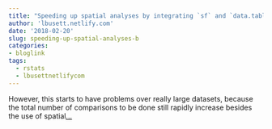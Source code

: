 ```yaml
---
title: "Speeding up spatial analyses by integrating `sf` and `data.table`"
author: 'lbusett.netlify.com'
date: '2018-02-20'
slug: speeding-up-spatial-analyses-b
categories:
- bloglink
tags:
  - rstats
  - lbusettnetlifycom
---
```


However, this starts to have problems over really large datasets, because the total number of comparisons to be done still rapidly increase besides the use of spatial[... <i class="fas fa-external-link-alt"></i>](https://lbusett.netlify.com/post/speeding-up-spatial-analyses-by-integrating-sf-and-data-table-a-test-case/)


